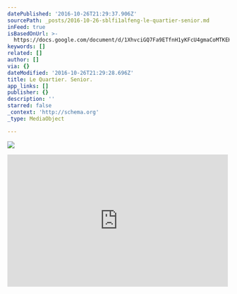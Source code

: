 ```yaml
---
datePublished: '2016-10-26T21:29:37.906Z'
sourcePath: _posts/2016-10-26-sblfi1alfeng-le-quartier-senior.md
inFeed: true
isBasedOnUrl: >-
  https://docs.google.com/document/d/1XhvciGQ7Fa9ETfnH1yKFcU4gmaCoMTKEHssD-GhAu1g/edit?usp=sharing
keywords: []
related: []
author: []
via: {}
dateModified: '2016-10-26T21:29:28.696Z'
title: Le Quartier. Senior.
app_links: []
publisher: {}
description: ''
starred: false
_context: 'http://schema.org'
_type: MediaObject

---
```

![](https://the-grid-user-content.s3-us-west-2.amazonaws.com/058ce134-4678-46b2-8e49-0b465cb3bd70.jpg)

<iframe src="https://cdn.embedly.com/widgets/media.html?src=https%3A%2F%2Fdocs.google.com%2Fdocument%2Fd%2F1XhvciGQ7Fa9ETfnH1yKFcU4gmaCoMTKEHssD-GhAu1g%2Fedit%3Fusp%3Dsharing&amp;url=https%3A%2F%2Fdocs.google.com%2Fdocument%2Fd%2F1XhvciGQ7Fa9ETfnH1yKFcU4gmaCoMTKEHssD-GhAu1g%2Fedit%3Fusp%3Dsharing&amp;image=https%3A%2F%2Flh5.googleusercontent.com%2FY-tSm3f4tok4Wlo2HayN8NfSoKMDta1sePGHXnbm1wgr_rUUjGzqgrAUpzTxiHXBUTBeWA%3Dw1200-h630-p&amp;key=b7d04c9b404c499eba89ee7072e1c4f7&amp;type=text%2Fhtml&amp;schema=google" width="500" height="300" scrolling="no" frameborder="0" allowfullscreen="" style=""></iframe>